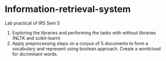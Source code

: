 # Information-retrieval-system
Lab practical of IRS Sem 5

1. Exploring the libraries and performing the tasks with without libraries (NLTK and scikit-learn)
2. Apply preprocessing steps on a corpus of 5 documents to form a vocabulary and represent using boolean approach. Create a wordcloud for dicriminant words.
